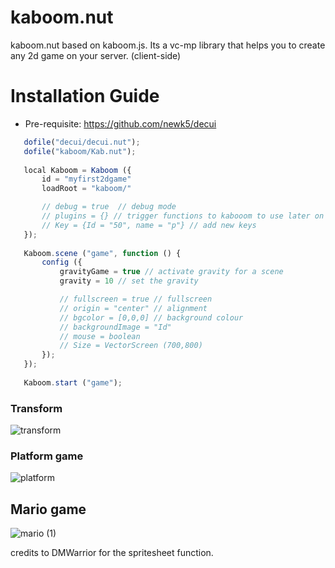 # kaboom.nut
kaboom.nut based on kaboom.js. Its a vc-mp library that helps you to create any 2d game on your server. (client-side)

# Installation Guide
  - Pre-requisite: https://github.com/newk5/decui
 ```js
    dofile("decui/decui.nut"); 
    dofile("kaboom/Kab.nut"); 
    
    local Kaboom = Kaboom ({
        id = "myfirst2dgame"
        loadRoot = "kaboom/"

        // debug = true  // debug mode
        // plugins = {} // trigger functions to kabooom to use later on with your game.
        // Key = {Id = "50", name = "p"} // add new keys
    });
    
    Kaboom.scene ("game", function () {
        config ({
            gravityGame = true // activate gravity for a scene
            gravity = 10 // set the gravity

            // fullscreen = true // fullscreen
            // origin = "center" // alignment
            // bgcolor = [0,0,0] // background colour
            // backgroundImage = "Id"
            // mouse = boolean
            // Size = VectorScreen (700,800)
        });
    });
    
    Kaboom.start ("game");
 ```
 
### Transform
![transform](https://user-images.githubusercontent.com/58828449/124415218-664ed100-dd22-11eb-80d4-5a33408fd2ed.gif)

### Platform game
![platform](https://user-images.githubusercontent.com/58828449/124415524-086eb900-dd23-11eb-9280-7f1c24797bf9.gif)

## Mario game
![mario (1)](https://user-images.githubusercontent.com/58828449/124419662-ee85a400-dd2b-11eb-859e-17a0fc33e47b.gif)

credits to DMWarrior for the spritesheet function.
